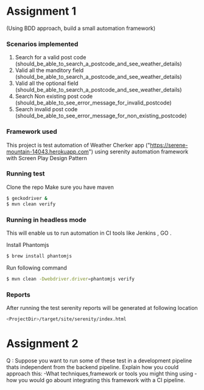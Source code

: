 # Assignment 1
(Using BDD approach, build a small automation framework)

### Scenarios implemented
1. Search for a valid post code (should_be_able_to_search_a_postcode_and_see_weather_details)
2. Valid all the manditory field (should_be_able_to_search_a_postcode_and_see_weather_details)
3. Valid all the optional field (should_be_able_to_search_a_postcode_and_see_weather_details)
4. Search Non existing post code (should_be_able_to_see_error_message_for_invalid_postcode)
5. Search invalid post code (should_be_able_to_see_error_message_for_non_existing_postcode)

### Framework used
This project is test automation of Weather Cherker app ("https://serene-mountain-14043.herokuapp.com") using serenity automation framework with Screen Play Design Pattern


### Running test
Clone the repo 
Make sure you have maven
```sh
$ geckodriver &
$ mvn clean verify
```

### Running in headless mode
This will enable us to run automation in CI tools like Jenkins , GO .

Install Phantomjs
```sh
$ brew install phantomjs
```

Run following command
```sh
$ mvn clean -Dwebdriver.driver=phantomjs verify
```

### Reports
After running the test serenity reports will be generated at following location
```sh
<ProjectDir>/target/site/serenity/index.html
```
# Assignment 2
Q : Suppose you want to run some of these test in a development pipeline thats independent from the backend pipeline. Explain how you could approach this:
  -What techniques,framework or tools you might thing using
  -how you would go abount integrating this framework with a CI pipeline.


